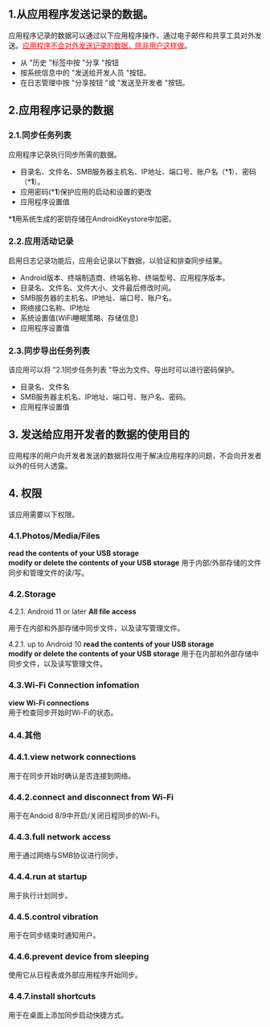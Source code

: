  ## 1.从应用程序发送记录的数据。
应用程序记录的数据可以通过以下应用程序操作，通过电子邮件和共享工具对外发送。<span style="color: red;"><u>应用程序不会对外发送记录的数据，除非用户这样做</u></span>。
- 从 "历史 "标签中按 "分享 "按钮
- 按系统信息中的 "发送给开发人员 "按钮。
- 在日志管理中按 "分享按钮 "或 "发送至开发者 "按钮。

## 2.应用程序记录的数据
### 2.1.同步任务列表
应用程序记录执行同步所需的数据。
- 目录名、文件名、SMB服务器主机名、IP地址、端口号、账户名（***1**）、密码（***1**）。
- 应用密码(***1**)保护应用的启动和设置的更改
- 应用程序设置值

***1**用系统生成的密钥存储在AndroidKeystore中加密。

### 2.2.应用活动记录
启用日志记录功能后，应用会记录以下数据，以验证和排查同步结果。
- Android版本、终端制造商、终端名称、终端型号、应用程序版本。
- 目录名、文件名、文件大小、文件最后修改时间。
- SMB服务器的主机名、IP地址、端口号、账户名。
- 网络接口名称、IP地址
- 系统设置值(WiFi睡眠策略、存储信息)
- 应用程序设置值
### 2.3.同步导出任务列表
该应用可以将 "2.1同步任务列表 "导出为文件。导出时可以进行密码保护。
- 目录名、文件名
- SMB服务器主机名、IP地址、端口号、账户名、密码。
- 应用程序设置值 
## 3. 发送给应用开发者的数据的使用目的
应用程序的用户向开发者发送的数据将仅用于解决应用程序的问题，不会向开发者以外的任何人透露。

## 4. 权限
该应用需要以下权限。
### 4.1.Photos/Media/Files
**read the contents of your USB storage  
modify or delete the contents of your USB storage** 
用于内部/外部存储的文件同步和管理文件的读/写。

### 4.2.Storage

4.2.1. Android 11 or later
**All file access**

用于在内部和外部存储中同步文件，以及读写管理文件。

4.2.1. up to Android 10
**read the contents of your USB storage  
modify or delete the contents of your USB storage** 
用于在内部和外部存储中同步文件，以及读写管理文件。

### 4.3.Wi-Fi Connection infomation
**view Wi-Fi connections**  
用于检查同步开始时Wi-Fi的状态。

### 4.4.其他
### 4.4.1.view network connections
用于在同步开始时确认是否连接到网络。
### 4.4.2.connect and disconnect from Wi-Fi
用于在Andoid 8/9中开启/关闭日程同步的Wi-Fi。
### 4.4.3.full network access
用于通过网络与SMB协议进行同步。
### 4.4.4.run at startup
用于执行计划同步。
### 4.4.5.control vibration
用于在同步结束时通知用户。
### 4.4.6.prevent device from sleeping
使用它从日程表或外部应用程序开始同步。
### 4.4.7.install shortcuts
用于在桌面上添加同步启动快捷方式。

